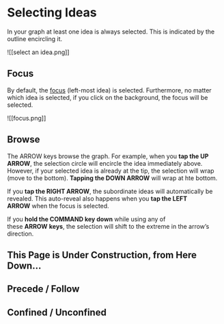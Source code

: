 # Selecting Ideas

In your graph at least one idea is always selected. This is indicated by the outline encircling it.

![[select an idea.png]]

## Focus

By default, the [focus](https://medium.com/@sand_74696/focusing-your-thinking-a53adb16bba) (left-most idea) is selected. Furthermore, no matter which idea is selected, if you click on the background, the focus will be selected.

![[focus.png]]

## Browse

The ARROW keys browse the graph. For example, when you **tap the UP ARROW**, the selection circle will encircle the idea immediately above. However, if your selected idea is already at the tip, the selection will wrap (move to the bottom). **Tapping the DOWN ARROW** will wrap at hte bottom.

If you **tap the RIGHT ARROW**, the subordinate ideas will automatically be revealed. This auto-reveal also happens when you **tap the LEFT ARROW** when the focus is selected.

If you **hold the COMMAND key down** while using any of these **ARROW** **keys**, the selection will shift to the extreme in the arrow’s direction.

## This Page is Under Construction, from Here Down…

## Precede / Follow

## Confined / Unconfined